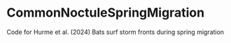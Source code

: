 # CommonNoctuleSpringMigration
Code for Hurme et al. (2024) Bats surf storm fronts during spring migration
